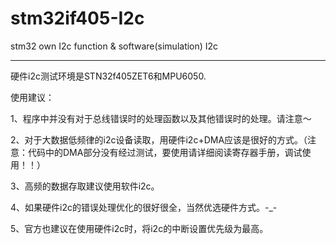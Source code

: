 # stm32if405-I2c
stm32 own I2c function &amp; software(simulation) I2c

---
硬件i2c测试环境是STN32f405ZET6和MPU6050.

使用建议：

1、程序中并没有对于总线错误时的处理函数以及其他错误时的处理。请注意～

2、对于大数据低频律的i2c设备读取，用硬件i2c+DMA应该是很好的方式。（注意：代码中的DMA部分没有经过测试，要使用请详细阅读寄存器手册，调试使用！！）

3、高频的数据存取建议使用软件i2c。

4、如果硬件i2c的错误处理优化的很好很全，当然优选硬件方式。-_-

5、官方也建议在使用硬件i2c时，将i2c的中断设置优先级为最高。
